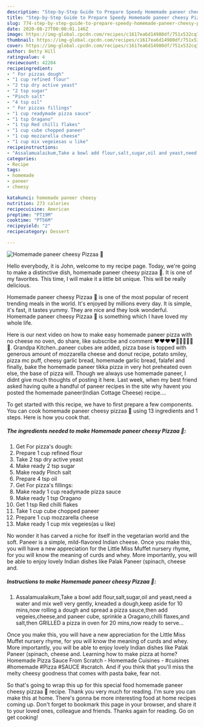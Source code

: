 ```yaml
---
description: "Step-by-Step Guide to Prepare Speedy Homemade paneer cheesy Pizzaa 🍕"
title: "Step-by-Step Guide to Prepare Speedy Homemade paneer cheesy Pizzaa 🍕"
slug: 774-step-by-step-guide-to-prepare-speedy-homemade-paneer-cheesy-pizzaa
date: 2020-08-27T00:00:01.146Z
image: https://img-global.cpcdn.com/recipes/c1617ea6d14980df/751x532cq70/homemade-paneer-cheesy-pizzaa-🍕-recipe-main-photo.jpg
thumbnail: https://img-global.cpcdn.com/recipes/c1617ea6d14980df/751x532cq70/homemade-paneer-cheesy-pizzaa-🍕-recipe-main-photo.jpg
cover: https://img-global.cpcdn.com/recipes/c1617ea6d14980df/751x532cq70/homemade-paneer-cheesy-pizzaa-🍕-recipe-main-photo.jpg
author: Betty Hill
ratingvalue: 4
reviewcount: 42204
recipeingredient:
- " For pizzas dough"
- "1 cup refined flour"
- "2 tsp dry active yeast"
- "2 tsp sugar"
- "Pinch salt"
- "4 tsp oil"
- " For pizzas fillings"
- "1 cup readymade pizza sauce"
- "1 tsp Oragano"
- "1 tsp Red chilli flakes"
- "1 cup cube chopped paneer"
- "1 cup mozzarella cheese"
- "1 cup mix vegeiesas u like"
recipeinstructions:
- "Assalamualaikum,Take a bowl add flour,salt,sugar,oil and yeast,need a water and mix well very gently, kneaded a dough,keep aside for 10 mins,now rolling a dough and spread a pizza sauce,then add vegeies,cheese,and paneer cube, sprinkle a Oragano,chilli flaxes,and salt,then GRILLED a pizza in oven for 20 mins,now ready to serve..."
categories:
- Recipe
tags:
- homemade
- paneer
- cheesy

katakunci: homemade paneer cheesy 
nutrition: 273 calories
recipecuisine: American
preptime: "PT19M"
cooktime: "PT56M"
recipeyield: "2"
recipecategory: Dessert

---
```



![Homemade paneer cheesy Pizzaa 🍕](https://img-global.cpcdn.com/recipes/c1617ea6d14980df/751x532cq70/homemade-paneer-cheesy-pizzaa-🍕-recipe-main-photo.jpg)

Hello everybody, it is John, welcome to my recipe page. Today, we're going to make a distinctive dish, homemade paneer cheesy pizzaa 🍕. It is one of my favorites. This time, I will make it a little bit unique. This will be really delicious.

Homemade paneer cheesy Pizzaa 🍕 is one of the most popular of recent trending meals in the world. It's enjoyed by millions every day. It is simple, it's fast, it tastes yummy. They are nice and they look wonderful. Homemade paneer cheesy Pizzaa 🍕 is something which I have loved my whole life.

Here is our next video on how to make easy homemade paneer pizza with no cheese no oven, do share, like subscribe and comment ♥️♥️♥️♥️🍕🍕🍕🍕🍕🍕. Grandpa Kitchen..paneer cubes are added, pizza base is topped with generous amount of mozzarella cheese and donut recipe, potato smiley, pizza mc puff, cheesy garlic bread, homemade garlic bread, falafel and finally, bake the homemade paneer tikka pizza in very hot preheated oven else, the base of pizza will. Though we always use homemade paneer, I didnt give much thoughts of posting it here. Last week, when my best friend asked having quite a handful of paneer recipes in the site why havent you posted the homemade paneer(Indian Cottage Cheese) recipe….


To get started with this recipe, we have to first prepare a few components. You can cook homemade paneer cheesy pizzaa 🍕 using 13 ingredients and 1 steps. Here is how you cook that.

<!--inarticleads1-->

##### The ingredients needed to make Homemade paneer cheesy Pizzaa 🍕:

1. Get  For pizza&#39;s dough:
1. Prepare 1 cup refined flour
1. Take 2 tsp dry active yeast
1. Make ready 2 tsp sugar
1. Make ready Pinch salt
1. Prepare 4 tsp oil
1. Get  For pizza&#39;s fillings:
1. Make ready 1 cup readymade pizza sauce
1. Make ready 1 tsp Oragano
1. Get 1 tsp Red chilli flakes
1. Take 1 cup cube chopped paneer
1. Prepare 1 cup mozzarella cheese
1. Make ready 1 cup mix vegeies(as u like)


No wonder it has carved a niche for itself in the vegetarian world and the soft. Paneer is a simple, mild-flavored Indian cheese. Once you make this, you will have a new appreciation for the Little Miss Muffet nursery rhyme, for you will know the meaning of curds and whey. More importantly, you will be able to enjoy lovely Indian dishes like Palak Paneer (spinach, cheese and. 

<!--inarticleads2-->

##### Instructions to make Homemade paneer cheesy Pizzaa 🍕:

1. Assalamualaikum,Take a bowl add flour,salt,sugar,oil and yeast,need a water and mix well very gently, kneaded a dough,keep aside for 10 mins,now rolling a dough and spread a pizza sauce,then add vegeies,cheese,and paneer cube, sprinkle a Oragano,chilli flaxes,and salt,then GRILLED a pizza in oven for 20 mins,now ready to serve...


Once you make this, you will have a new appreciation for the Little Miss Muffet nursery rhyme, for you will know the meaning of curds and whey. More importantly, you will be able to enjoy lovely Indian dishes like Palak Paneer (spinach, cheese and. Learning how to make pizza at home? Homemade Pizza Sauce From Scratch - Homemade Cuisines - #cuisines #homemade #Pizza #SAUCE #scratch. And if you think that you&#39;ll miss the melty cheesy goodness that comes with pasta bake, fear not. 

So that's going to wrap this up for this special food homemade paneer cheesy pizzaa 🍕 recipe. Thank you very much for reading. I'm sure you can make this at home. There's gonna be more interesting food at home recipes coming up. Don't forget to bookmark this page in your browser, and share it to your loved ones, colleague and friends. Thanks again for reading. Go on get cooking!

